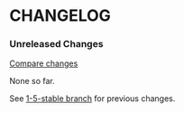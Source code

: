 # CHANGELOG

### Unreleased Changes

[Compare changes](https://github.com/codevise/pageflow-sitemap/compare/1-5-stable...master)

None so far.

See
[1-5-stable branch](https://github.com/codevise/pageflow-sitemap/blob/1-5-stable/CHANGELOG.md)
for previous changes.

